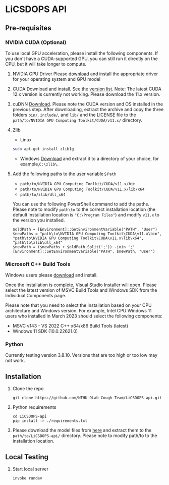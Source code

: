 # LiCSDOPS API

## Pre-requisites
### NVIDIA CUDA (Optional)
To use local GPU acceleration, please install the following components. If you don't have a CUDA-supported GPU, you can still run it directly on the CPU, but it will take longer to compute.
1. NVIDIA GPU Driver
    Please [download](https://www.nvidia.com/Download/index.aspx?lang=en-us) and install the appropriate driver for your operating system and GPU model
3. CUDA
    Download and install. See the [version list](https://developer.nvidia.com/cuda-toolkit-archive).
    Note: The latest CUDA 12.x version is currently not working. Please download the 11.x version.
5. cuDNN
    [Download](https://developer.nvidia.com/rdp/cudnn-download). Please note the CUDA version and OS installed in the previous step. After downloading, extract the archive and copy the three folders `bin/`, `include/`, and `lib/` and the LICENSE file to the `path/to/NVIDIA GPU Computing Toolkit/CUDA/v11.x/` directory.
6. Zlib
    + Linux
    ```bash
    sudo apt-get install zlib1g
    ```
    + Windows
    [Download](http://www.winimage.com/zLibDll/zlib123dllx64.zip)  and extract it to a directory of your choice, for example,`C:\zlib\`.
7. Add the following paths to the user variable`＄Path`
    + `path/to/NVIDIA GPU Computing Toolkit/CUDA/v11.x/bin`
    + `path/to/NVIDIA GPU Computing Toolkit/CUDA/v11.x/lib/x64`
    + `path/to/zlib/dll_x64`

    You can use the following PowerShell command to add the paths. Please note to modify `path\to` to the correct installation location (the default installation location is `"C:\Program Files"`) and modify `v11.x` to the version you installed.
    ```shell
    $oldPath = [Environment]::GetEnvironmentVariable("PATH", "User")
    $newPaths = "path\to\NVIDIA GPU Computing Toolkit\CUDA\v11.x\bin", "path\to\NVIDIA GPU Computing Toolkit\CUDA\v11.x\lib\x64", "path\to\zlib\dll_x64"
    $newPath = ($newPaths + $oldPath.Split(';')) -join ';'
    [Environment]::SetEnvironmentVariable("PATH", $newPath, "User")
    ```

### Microsoft C++ Build Tools
Windows users please [download](https://aka.ms/vs/17/release/vs_BuildTools.exe) and install.

Once the installation is complete, Visual Studio Installer will open. Please select the latest version of MSVC Build Tools and Windows SDK from the Individual Components page.

Please note that you need to select the installation based on your CPU architecture and Windows version. For example, Intel CPU Windows 11 users who installed in March 2023 should select the following components:

+ MSVC v143 - VS 2022 C++ x64/x86 Build Tools (latest)
+ Windows 11 SDK (10.0.22621.0)


### Python
Currently testing version 3.8.10. Versions that are too high or too low may not work.

## Installation
1. Clone the repo
    ```shell
    git clone https://github.com/NTHU-DLab-Cough-Team/LiCSDOPS-api.git
    ```

2. Python requirements
    ```shell
    cd LiCSDOPS-api
    pip install -r ./requirements.txt
    ```

6. Please download the model files from [here](https://drive.google.com/file/d/1Rz44H1ffns2a2FfRBWwuOVuy6viDXqz1/view?usp=sharing)  and extract them to the `path/to/LiCSDOPS-api/` directory. Please note to modify path/to to the installation location.

## Local Testing
1. Start local server
    ```shell
    invoke rundev
    ```
